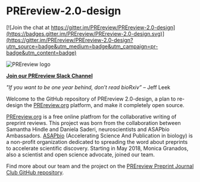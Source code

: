 # PREreview-2.0-design

[![Join the chat at https://gitter.im/PREreview/PREreview-2.0-design](https://badges.gitter.im/PREreview/PREreview-2.0-design.svg)](https://gitter.im/PREreview/PREreview-2.0-design?utm_source=badge&utm_medium=badge&utm_campaign=pr-badge&utm_content=badge)

![PREreview logo](https://cdn.rawgit.com/SamanthaHindle/preprint_JournalClub/8acbaa94/PREreview_banner.png)

**[Join our PREreview Slack Channel](https://join.slack.com/t/prereview/shared_invite/enQtMzYwMjQzMTk3ODMxLTZhOWQ5M2FmMTY5OTYzZDNhNDg2ZDdhODE2Y2Y4MTVjY2U0OWRiZTA5ZjM3MWM1ZTY0N2E1ODYyNWM1NTc2NDg)**

*"If you want to be one year behind, don’t read bioRxiv”* – Jeff Leek

Welcome to the GitHub repository of PREreview 2.0-design, a plan to re-design the [PREreview.org](https://prereview.org) platform, and make it completely open source.

[PREreview.org](https://prereview.org) is a free online platfrom for the collaborative writing of preprint reviews. This project was born from the collaboration between Samantha Hindle and Daniela Saderi, neuroscientists and ASAPbio Ambassadors. [ASAPbio](http://asapbio.org/) (Accelerating Science And Publication in biology) is a non-profit organization dedicated to spreading the word about preprints to accelerate scientific discovery. Starting in May 2018, Monica Granados, also a scientist and open science advocate, joined our team.

Find more about our team and the project on the [PREreview Preprint Journal Club GitHub repository](https://github.com/SamanthaHindle/preprint_JournalClub).

